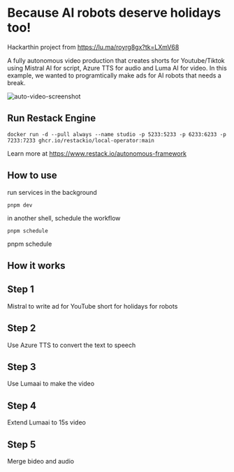 
# Because AI robots deserve holidays too!

Hackarthin project from https://lu.ma/royrg8gx?tk=LXmV68

A fully autonomous video production that creates shorts for Youtube/Tiktok using Mistral AI for script, Azure TTS for audio and Luma AI for video.
In this example, we wanted to programtically make ads for AI robots that needs a break.

![auto-video-screenshot](https://github.com/user-attachments/assets/6e5313f7-5057-4a02-9616-f31de5145913)

## Run Restack Engine

```
docker run -d --pull always --name studio -p 5233:5233 -p 6233:6233 -p 7233:7233 ghcr.io/restackio/local-operator:main
```

Learn more at https://www.restack.io/autonomous-framework

## How to use

run services in the background

```
pnpm dev
```

in another shell, schedule the workflow

```
pnpm schedule
```

pnpm schedule

## How it works

## Step 1

Mistral to write ad for YouTube short for holidays for robots

## Step 2

Use Azure TTS to convert the text to speech

## Step 3

Use Lumaai to make the video

## Step 4

Extend Lumaai to 15s video

## Step 5

Merge bideo and audio

<!-- ## Step 6

Upload the video to YouTube

## Step 7

Analyse watch time and behavior

## Step 8

Send report and ask for feedback

## Step 9

Implement feedback and repeat -->
